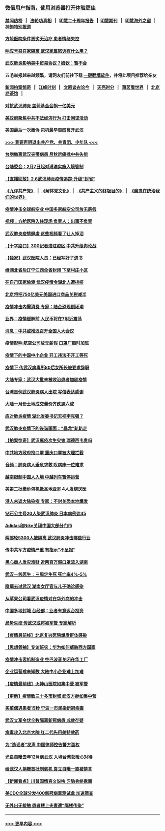 ### [微信用户指南，使用浏览器打开体验更佳](https://github.com/gfw-breaker/banned-news1/blob/master/indexes/wechat-guide.md?t=0)
#### [禁闻热榜](热点新闻.md?t=0)  &nbsp;&nbsp;|&nbsp;&nbsp; [法轮功真相](https://github.com/gfw-breaker/truth/blob/master/README.md?t=0) &nbsp;&nbsp;|&nbsp;&nbsp; [明慧二十周年报告](https://github.com/gfw-breaker/mh-reports/blob/master/README.md?t=0) &nbsp;&nbsp;|&nbsp;&nbsp;[明慧期刊](https://github.com/gfw-breaker/mh-qikan) &nbsp;&nbsp;|&nbsp;&nbsp; [明慧海外之窗](https://github.com/gfw-breaker/mh-news/blob/master/README.md?t=0) &nbsp;&nbsp;|&nbsp;&nbsp; [神韵特别报道](https://github.com/gfw-breaker/mh-news/blob/master/shenyun.md?t=0)
#### [方舱医院条件恶劣无治疗 患者情绪失控](../pages/nsc413/n11848910.md?t=02070133) 
#### [响应号召在家隔离 武汉家属怒诉有什么用？](../pages/nsc413/n11849412.md?t=02070133) 
#### [武汉肺炎影响美中贸易协议？姆钦：暂不会](../pages/nsc413/n11849497.md?t=02070133) 
#### 五毛举报越来越频繁，请网友们前往下载 [一键翻墙软件](https://github.com/gfw-breaker/ssr-accounts)，并将此项目推荐给亲友
#### [新闻拍案惊奇](https://github.com/gfw-breaker/banned-news1/blob/master/pages/link4.md) &nbsp;&nbsp;|&nbsp;&nbsp; [江峰时刻](https://github.com/gfw-breaker/banned-news1/blob/master/pages/link4.md) &nbsp;&nbsp;|&nbsp;&nbsp; [文昭谈古论今](https://github.com/gfw-breaker/banned-news1/blob/master/pages/link4.md) &nbsp;&nbsp;|&nbsp;&nbsp; [天亮时分](https://github.com/gfw-breaker/banned-news1/blob/master/pages/link4.md) &nbsp;&nbsp;|&nbsp;&nbsp; [萧茗看世界](https://github.com/gfw-breaker/banned-news1/blob/master/pages/link4.md) &nbsp;&nbsp;|&nbsp;&nbsp; [北京老茶馆](https://github.com/gfw-breaker/banned-news1/blob/master/pages/link4.md) &nbsp;&nbsp;|&nbsp;&nbsp; 
#### [对抗武汉肺炎 盖茨基金会捐一亿美元](../pages/nsc413/n11848953.md?t=02070133) 
#### [美政府聚焦中共不法经济行为 打击间谍活动](../pages/nsc413/n11849322.md?t=02070133) 
#### [美国最后一次撤侨 包机最早周四离开武汉](../pages/nsc413/n11849395.md?t=02070133) 
#### [>>> 我要声明退出共产党、共青团、少年队 <<<](https://github.com/begood0513/goodnews/blob/master/quit/letter.md) 
#### [台胞撤离武汉夹带病患 吕秋远痛批中共失能](../pages/nsc413/n11849153.md?t=02070133) 
#### [台陆委会：2月7日起对港澳实施入境管制](../pages/nsc413/n11848681.md?t=02070133) 
#### [【直播回放】2.6武汉肺炎疫情追踪:升级“封省”](../pages/nsc413/n11848948.md?t=02070133) 
#### [《九评共产党》](https://github.com/begood0513/9ping.md/blob/master/README.md) &nbsp;|&nbsp; [《解体党文化》](../../../../jtdwh.md/blob/master/README.md)  &nbsp;|&nbsp; [《共产主义的终极目的》](../../../../gczydzjmd.md/blob/master/README.md) &nbsp;|&nbsp; [《魔鬼在统治我们的世界》](../../../../mgztzwmdsj.md/blob/master/README.md) 
#### [疫情冲击全球航空业 中国多家航空公司放无薪假](../pages/nsc413/n11849188.md?t=02070133) 
#### [视频：方舱医院入住现场 负责人：出事不负责](../pages/nsc413/n11845312.md?t=02070133) 
#### [武汉肺炎疫情肆虐 这些视频看了让人掉泪](../pages/nsc413/n11848904.md?t=02070133) 
#### [【十字路口】300记者进驻疫区 中共升级舆论战](../pages/nsc413/n11847578.md?t=02070133) 
#### [【独家】武汉医院人员：已经写好了遗书](../pages/nsc413/n11848942.md?t=02070133) 
#### [继湖北省后辽宁江西全省封闭 下至村庄小区](../pages/nsc413/n11848814.md?t=02070133) 
#### [在自己国家偷渡 武汉疫情令湖北人遭排挤](../pages/nsc413/n11848737.md?t=02070133) 
#### [北京将把750亿美元美国进口商品关税减半](../pages/nsc413/n11848896.md?t=02070133) 
#### [疫情冲击内需消费 专家：陆企恐现倒闭潮](../pages/nsc413/n11849265.md?t=02070133) 
#### [业界：疫情缓解前 人民币将在7附近震荡](../pages/nsc413/n11848445.md?t=02070133) 
#### [消息：中共或推迟召开全国人大会议](../pages/nsc413/n11848698.md?t=02070133) 
#### [疫情影响 航空公司放无薪假 口罩厂超时加班](../pages/nsc413/n11848173.md?t=02070133) 
#### [疫情下的中国中小企业 开工违法不开工等死](../pages/nsc413/n11848520.md?t=02070133) 
#### [疫情下 传武汉病毒所80后女所长被要求辞职](../pages/nsc413/n11842494.md?t=02070133) 
#### [大陆专家：武汉大批未被收治患者加剧疫情](../pages/nsc413/n11848163.md?t=02070133) 
#### [台湾首例武汉肺炎病人出院 写信表达感谢](../pages/nsc413/n11848408.md?t=02070133) 
#### [大陆一月份土地成交量价齐跌逾六成](../pages/nsc413/n11847770.md?t=02070133) 
#### [应对肺炎疫情 湖北省委书记无视李克强？](../pages/nsc413/n11848018.md?t=02070133) 
#### [武汉肺炎疫情下的诙谐画面：“暴龙”趴趴走](../pages/nsc413/n11848057.md?t=02070133) 
#### [【拍案惊奇】武汉瘟疫次生灾害 瑞德西韦贵吗](../pages/nsc413/n11847587.md?t=02070133) 
#### [中共地方政府抢口罩 重庆口罩被大理拦截](../pages/nsc413/n11848150.md?t=02070133) 
#### [音频：肺炎病人垂危求救 叹病床一位难求](../pages/nsc413/n11847883.md?t=02070133) 
#### [越南限制中国人入境 中越列车暂停运营](../pages/nsc413/n11847844.md?t=02070133) 
#### [美第二批撤侨包机抵圣地亚哥 4人发烧送医](../pages/nsc413/n11847923.md?t=02070133) 
#### [港人未返大陆染疫 专家：不封关恐本地爆发](../pages/nsc413/n11848021.md?t=02070133) 
#### [钻石公主号20人染武汉肺炎 日本病例达45](../pages/nsc413/n11847823.md?t=02070133) 
#### [Adidas和Nike关闭中国大部分门市](../pages/nsc413/n11847720.md?t=02070133) 
#### [两邮轮5300人被隔离 武汉肺炎冲击哪些行业](../pages/nsc413/n11847456.md?t=02070133) 
#### [传中共军方疫情严重 有指示“不呈报”](../pages/nsc413/n11847828.md?t=02070133) 
#### [黑心商人发灾难财 近两百万假口罩流入湖南](../pages/nsc413/n11847794.md?t=02070133) 
#### [武汉一线医生：三周定生死 死亡率4%-5%](../pages/nsc413/n11847780.md?t=02070133) 
#### [隐瞒去过武汉 湖南女厅官与儿子确诊感染](../pages/nsc413/n11847669.md?t=02070133) 
#### [从苹果公司看武汉疫情对在华外商的冲击](../pages/nsc413/n11847586.md?t=02070133) 
#### [中国多地封城 台经部：业者有意返台投资](../pages/nsc413/n11847732.md?t=02070133) 
#### [局势失控 传武汉或将被军管 专家解析](../pages/nsc413/n11847458.md?t=02070133) 
#### [【疫情最前线】北京复兴医院爆发群体感染](../pages/nsc413/n11847626.md?t=02070133) 
#### [【思想领袖】专访班农：华为如何威胁西方国家](../pages/nsc413/n11847306.md?t=02070133) 
#### [疫情冲击客机制造业 空巴波音关闭在华工厂](../pages/nsc413/n11847550.md?t=02070133) 
#### [企业运营成未知数 大陆中小企业难上加难](../pages/nsc413/n11847477.md?t=02070133) 
#### [【疫情最前线】火神山医院如集中营 被军管](../pages/nsc413/n11847524.md?t=02070133) 
#### [【更新】疫情致三十多市封城 武汉方舱如集中营](../pages/nsc413/n11801312.md?t=02070133) 
#### [买菜偶遇患者15秒 宁波一市民染新冠病毒](../pages/nsc413/n11847294.md?t=02070133) 
#### [武汉立军令状全数隔离新冠病患 成效存疑](../pages/nsc413/n11847328.md?t=02070133) 
#### [病毒攻入北京大院 红二代先用美特效药](../pages/nsc413/n11847427.md?t=02070133) 
#### [为“造谣者”发声 中国律师控告警方滥权](../pages/nsc413/n11847326.md?t=02070133) 
#### [光良自曝去年12月到武汉 入境台湾获暖心对待](../pages/nsc413/n11847243.md?t=02070133) 
#### [给武汉人捐赠首批制氧机 袁立自曝一直被禁言](../pages/nsc413/n11846974.md?t=02070133) 
#### [【新闻看点】川普国情咨文说啥 习隐身终露面](../pages/nsc413/n11847016.md?t=02070133) 
#### [美CDC全球分发400新冠病毒测试盒 加速筛查](../pages/nsc413/n11847260.md?t=02070133) 
#### [无外出无接触 患者楼上夫妻遭“隔楼传染”](../pages/nsc413/n11847233.md?t=02070133) 

----
#### [ >>> 更早内容 <<< ](../indexes/nsc413-earlier.md)
